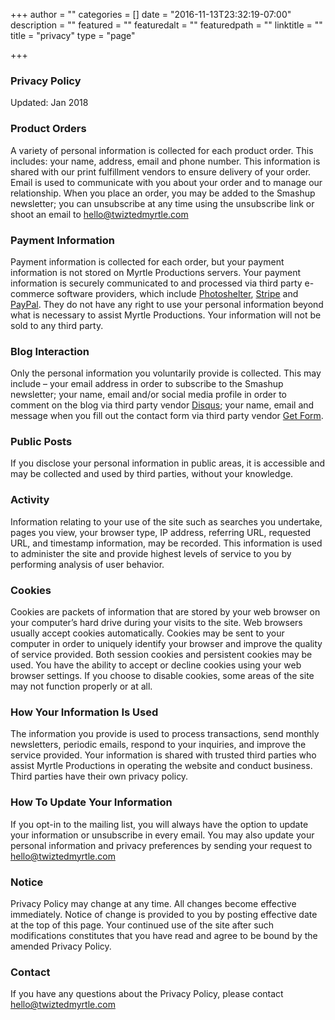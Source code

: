 +++
author = ""
categories = []
date = "2016-11-13T23:32:19-07:00"
description = ""
featured = ""
featuredalt = ""
featuredpath = ""
linktitle = ""
title = "privacy"
type = "page"

+++
<article>
    <section class="section">
        <div class="divider-wrapper">
            <div class="visible-xs element-height-60"></div>
            <div class="visible-sm element-height-60"></div>
            <div class="visible-md element-height-60"></div>
            <div class="visible-lg element-height-60"></div>
        </div>
        <div class="container">
            <div class="row">
                <div class="col-md-8 col-md-offset-2">
                    <div class="col-text-1 element-top-20 element-bottom-20 os-animation" data-os-animation="fadeInUp" data-os-animation-delay="0.1s">
                        <h1 class="super text-italic text-center">Privacy Policy</h1> </div>
                    <div class="col-text-1 element-top-20 element-bottom-20 os-animation" data-os-animation="fadeInUp" data-os-animation-delay="0.1s">
                            <p class="lead">Updated: Jan 2018</p>
                            <h3 class="big element-top-40">Product Orders</h3>
                            <p class="lead">
                                A variety of personal information is collected for each product order. This includes: your name, address, email and phone number. This information is shared with our print fulfillment vendors to ensure delivery of your order. Email is used to communicate with you about your order and to manage our relationship. When you place an order, you may be added to the Smashup newsletter; you can unsubscribe at any time using the unsubscribe link or shoot an email to <a href="mailto:hello@twiztedmyrtle.com">hello@twiztedmyrtle.com</a>
                            </p>
                            <h3 class="big element-top-40">Payment Information</h3>
                            <p class="lead">
                                Payment information is collected for each order, but your payment information is not stored on Myrtle Productions servers. Your payment information is securely communicated to and processed via third party e-commerce software providers, which include <a href="https://www.photoshelter.com/support/privacy" target="_blank">Photoshelter</a>, <a href="https://stripe.com/us/privacy/" target="_blank">Stripe</a> and <a href="https://www.paypal.com/us/webapps/mpp/ua/privacy-full">PayPal</a>. They do not have any right to use your personal information beyond what is necessary to assist Myrtle Productions. Your information will not be sold to any third party.
                            </p>
                            <h3 class="big element-top-40">Blog Interaction</h3>
                            <p class="lead">
                                Only the personal information you voluntarily provide is collected. This may include – your email address in order to subscribe to the Smashup newsletter; your name, email and/or social media profile in order to comment on the blog via third party vendor <a href="https://help.disqus.com/customer/portal/articles/466259-privacy-policy" target="_blank">Disqus</a>; your name, email and message when you fill out the contact form via third party vendor <a href="https://getform.org/privacy_policy" target="_blank">Get Form</a>.
                            </p>
                            <h3 class="big element-top-40">Public Posts</h3>
                             <p class="lead">
                                If you disclose your personal information in public areas, it is accessible and may be collected and used by third parties, without your knowledge.
                            </p>
                            <h3 class="big element-top-40">Activity</h3>
                            <p class="lead">
                                Information relating to your use of the site such as searches you undertake, pages you view, your browser type, IP address, referring URL, requested URL, and timestamp information, may be recorded. This information is used to administer the site and provide highest levels of service to you by performing analysis of user behavior.
                            </p>
                            <h3 class="big element-top-40">Cookies</h3>
                            <p class="lead">
                                Cookies are packets of information that are stored by your web browser on your computer’s hard drive during your visits to the site. Web browsers usually accept cookies automatically. Cookies may be sent to your computer in order to uniquely identify your browser and improve the quality of service provided. Both session cookies and persistent cookies may be used. You have the ability to accept or decline cookies using your web browser settings. If you choose to disable cookies, some areas of the site may not function properly or at all.
                            </p>
                            <h3 class="big element-top-40">How Your Information Is Used</h3>
                            <p class="lead">
                                The information you provide is used to process transactions, send monthly newsletters, periodic emails, respond to your inquiries, and improve the service provided. Your information is shared with trusted third parties who assist Myrtle Productions in operating the website and conduct business. Third parties have their own privacy policy.
                            </p>
                            <h3 class="big element-top-40">How To Update Your Information</h3>
                            <p class="lead">
                                If you opt-in to the mailing list, you will always have the option to update your information or unsubscribe in every email. You may also update your personal information and privacy preferences by sending your request to <a href="mailto:hello@twiztedmyrtle.com">hello@twiztedmyrtle.com</a>
                            </p>
                            <h3 class="big element-top-40">Notice</h3>
                            <p class="lead">
                                Privacy Policy may change at any time. All changes become effective immediately. Notice of change is provided to you by posting effective date at the top of this page. Your continued use of the site after such modifications constitutes that you have read and agree to be bound by the amended Privacy Policy.
                            </p>
                            <h3 class="big element-top-40">Contact</h3>
                            <p class="lead">
                                If you have any questions about the Privacy Policy, please contact <a href="mailto:hello@twiztedmyrtle.com">hello@twiztedmyrtle.com</a>
                            </p>
                    </div>
                </div>
            </div>
        </div>
        <div class="divider-wrapper">
            <div class="visible-xs element-height-60"></div>
            <div class="visible-sm element-height-60"></div>
            <div class="visible-md element-height-60"></div>
            <div class="visible-lg element-height-60"></div>
        </div>
    </section>
</article>